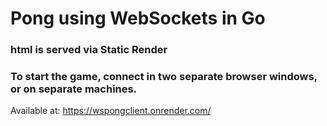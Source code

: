 <h1>Pong using WebSockets in Go</h1>
<h3>html is served via Static Render</h3>

<h3>To start the game, connect in two separate browser windows, or on separate machines.</h3>


Available at: https://wspongclient.onrender.com/



